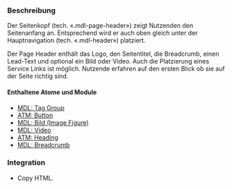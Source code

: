 ### Beschreibung
 
Der Seitenkopf (tech. «.mdl-page-header») zeigt Nutzenden den Seitenanfang an. Entsprechend wird er auch oben gleich unter der Hauptnavigation (tech. «.mdl-header») platziert. 
 
Der Page Header enthält das Logo, den Seitentitel, die Breadcrumb, einen Lead-Text und optional ein Bild oder Video. Auch die Platzierung eines Service Links ist möglich. Nutzende erfahren auf den ersten Blick ob sie auf der Seite richtig sind.
 
#### Enthaltene Atome und Module
* <a href="../tag_group/tag_group.html">MDL: Tag Group</a>
* <a href="../../atoms/button/button.html">ATM: Button</a>
* <a href="../image_figure/image_figure.html">MDL: Bild (Image Figure)</a>
* <a href="../video/video.html">MDL: Video</a>
* <a href="../../atoms/headings/headings.html">ATM: Heading</a>
* <a href="../breadcrumb/breadcrumb.html">MDL: Breadcrumb</a>
 
### Integration
* Copy HTML.
